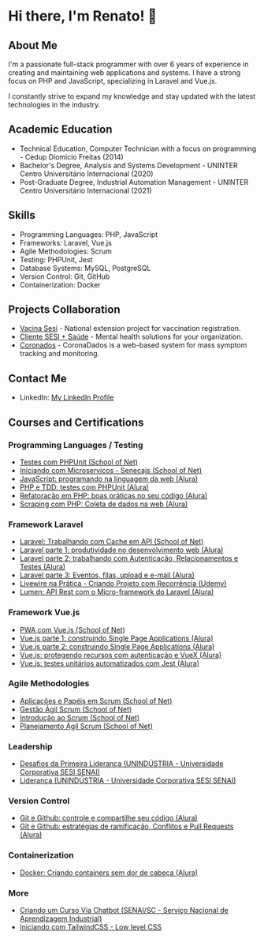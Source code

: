 # Hi there, I'm Renato! 👋

## About Me
I'm a passionate full-stack programmer with over 6 years of experience in creating and maintaining web applications and systems. I have a strong focus on PHP and JavaScript, specializing in Laravel and Vue.js.

I constantly strive to expand my knowledge and stay updated with the latest technologies in the industry.

## Academic Education
- Technical Education, Computer Technician with a focus on programming - Cedup Diomicio Freitas (2014)
- Bachelor's Degree, Analysis and Systems Development - UNINTER Centro Universitário Internacional (2020)
- Post-Graduate Degree, Industrial Automation Management - UNINTER Centro Universitário Internacional (2021)

## Skills
- Programming Languages: PHP, JavaScript
- Frameworks: Laravel, Vue.js
- Agile Methodologies: Scrum
- Testing: PHPUnit, Jest
- Database Systems: MySQL, PostgreSQL
- Version Control: Git, GitHub
- Containerization: Docker

## Projects Collaboration
- [Vacina Sesi](https://vacinasesi.com.br/) - National extension project for vaccination registration.
- [Cliente SESI + Saúde](https://saudemental.sesisc.org.br/) - Mental health solutions for your organization.
- [Coronados](https://coronadados.com.br/) - CoronaDados is a web-based system for mass symptom tracking and monitoring.

## Contact Me
- LinkedIn: [My LinkedIn Profile](https://www.linkedin.com/in/renato-marques-cipriano/)

## Courses and Certifications

### Programming Languages / Testing

- [Testes com PHPUnit (School of Net)](http://www.schoolofnet.com/validar-certificado/validate/number/c99e28cd-9bd2-413c-bbf1-e6a6b640106e/)
- [Iniciando com Microservicos - Senecajs (School of Net)](http://www.schoolofnet.com/validar-certificado/?certificate=2c772703-69a5-4dd4-8ce2-1a151da26fc6)
- [JavaScript: programando na linguagem da web (Alura)](https://cursos.alura.com.br/certificate/8ecfa325-125a-40c0-94db-4ead7204e861)
- [PHP e TDD: testes com PHPUnit (Alura)](https://cursos.alura.com.br/certificate/8e1e13f0-947d-4e67-9b99-06340dfe6f39)
- [Refatoração em PHP: boas práticas no seu código (Alura)](https://cursos.alura.com.br/certificate/36d32a90-3b27-444c-b91b-9afcdd4e94ba)
- [Scraping com PHP: Coleta de dados na web (Alura)](https://cursos.alura.com.br/certificate/eab4419c-e7d3-4afa-96b2-dadf25f4a948)

### Framework Laravel

- [Laravel: Trabalhando com Cache em API (School of Net)](http://www.schoolofnet.com/validar-certificado/validate/number/51a29abc-5066-44a1-a9ef-712778fdf022/)
- [Laravel parte 1: produtividade no desenvolvimento web (Alura)](https://cursos.alura.com.br/certificate/ac947fa6-e62b-477e-93ee-e3c39d23c2d6)
- [Laravel parte 2: trabalhando com Autenticação, Relacionamentos e Testes (Alura)](https://cursos.alura.com.br/user/renatomcipriano/course/laravel-autenticacao-relacionamentos-testes/certificate)
- [Laravel parte 3: Eventos, filas, upload e e-mail (Alura)](https://cursos.alura.com.br/certificate/35f3355a-73dd-4701-a21c-61c1b1f46bef)
- [Livewire na Prática - Criando Projeto com Recorrência (Udemy)](https://ude.my/UC-c6f55ebf-a310-41fd-95ba-f273285f946a)
- [Lumen: API Rest com o Micro-framework do Laravel (Alura)](https://cursos.alura.com.br/certificate/fc6dd1ef-fb9e-486a-8353-683ebe16b264)

### Framework Vue.js

- [PWA com Vue.js (School of Net)](http://www.schoolofnet.com/validar-certificado/validate/number/5d25b091-881a-4664-ab25-c4c68091caef/)
- [Vue.js parte 1: construindo Single Page Applications (Alura)](https://cursos.alura.com.br/certificate/57bd2cfc-0889-4c66-b78d-4451bb85bb08)
- [Vue.js parte 2: construindo Single Page Applications (Alura)](https://cursos.alura.com.br/certificate/efbc3ecc-dec5-446c-a24a-cbcf6ffa96c6)
- [Vue.js: protegendo recursos com autenticação e VueX (Alura)](https://cursos.alura.com.br/certificate/11900f3f-bd62-4eec-88b5-7ac67cdcc78a)
- [Vue.js: testes unitários automatizados com Jest (Alura)](https://cursos.alura.com.br/certificate/b7287563-4750-4fc8-a7ff-41b88ae3c265)


### Agile Methodologies

- [Aplicações e Papéis em Scrum (School of Net)](http://www.schoolofnet.com/validar-certificado/?certificate=d0411668-7a0c-43c1-9f77-15515ffb66df)
- [Gestão Ágil Scrum (School of Net)](http://www.schoolofnet.com/validar-certificado/?certificate=f247d10e-816d-4002-9285-9b6c8b807ebd)
- [Introdução ao Scrum (School of Net)](http://www.schoolofnet.com/validar-certificado/?certificate=c1b78335-7378-481b-91bd-011843e09c99)
- [Planejamento Ágil Scrum (School of Net)](http://www.schoolofnet.com/validar-certificado/?certificate=184496f6-310f-405f-99ab-3f56a32bfb14)

### Leadership

- [Desafios da Primeira Liderança (UNINDÚSTRIA - Universidade Corporativa SESI SENAI)](https://github.com/renatocipriano/renatocipriano/blob/main/Desafios%20da%20Primeira%20Lideran%C3%A7a.pdf)
- [Liderança (UNINDÚSTRIA - Universidade Corporativa SESI SENAI)](https://github.com/renatocipriano/renatocipriano/blob/main/Lideran%C3%A7a.pdf)

### Version Control

- [Git e Github: controle e compartilhe seu código (Alura)](https://cursos.alura.com.br/certificate/7254cd36-48fe-444b-a121-f5afee41b13d)
- [Git e Github: estratégias de ramificação, Conflitos e Pull Requests (Alura)](https://cursos.alura.com.br/certificate/544ee87a-d9e1-4216-8fce-756585f83490)

### Containerization
- [Docker: Criando containers sem dor de cabeça (Alura)](https://cursos.alura.com.br/certificate/6adef779-6181-4c8e-a5ae-7cd78772360b)

### More
- [Criando um Curso Via Chatbot (SENAI/SC - Serviço Nacional de Aprendizagem Industrial)](https://github.com/renatocipriano/renatocipriano/blob/fc7f6f76a973dd725586b98d886c03f430537276/Criando%20um%20Curso%20Via%20Chatbot%20-%20Senai.pdf)
- [Iniciando com TailwindCSS - Low level CSS](http://www.schoolofnet.com/validar-certificado/validate/number/00f04a2c-5a3b-4b87-a22a-7d2d3d84d121/)

